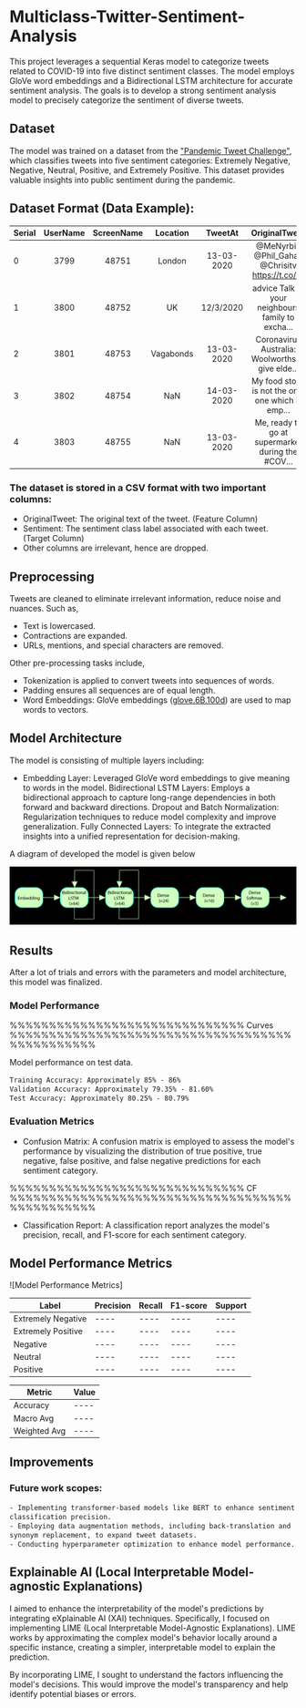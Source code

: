 # Multiclass-Twitter-Sentiment-Analysis

This project leverages a sequential Keras model to categorize tweets related to COVID-19 into five distinct sentiment classes. The model employs GloVe word embeddings and a Bidirectional LSTM architecture for accurate sentiment analysis. The goals is to develop a strong sentiment analysis model to precisely categorize the sentiment of diverse tweets.

## Dataset

The model was trained on a dataset from the ["Pandemic Tweet Challenge"](https://www.kaggle.com/competitions/pandemic-tweet-challenge/overview), which classifies tweets into five sentiment categories: Extremely Negative, Negative, Neutral, Positive, and Extremely Positive. This dataset provides valuable insights into public sentiment during the pandemic.

## Dataset Format (Data Example):


| Serial        | UserName         | ScreenName       | Location         | TweetAt          | OriginalTweet                                           | Sentiment    	   |
| ------------- |:----------------:|:----------------:|:----------------:|:----------------:|:-------------------------------------------------------:|:----------------:|	
| 0             |3799	             |48751             |London            |13-03-2020	      |@MeNyrbie @Phil_Gahan @Chrisitv https://t.co/i...        |Neutral           |
| 1             |3800	             |48752             |UK                |12/3/2020	        |advice Talk to your neighbours family to excha...        |Positive          |
| 2             |3801	             |48753             |Vagabonds         |13-03-2020	      |Coronavirus Australia: Woolworths to give elde...        |Positive          |
| 3             |3802	             |48754             |NaN               |14-03-2020	      |My food stock is not the only one which is emp...  	    |Positive          |
| 4	            |3803	             |48755             |NaN  	           |13-03-2020	      |Me, ready to go at supermarket during the #COV...	      |Extremely Negative|


### The dataset is stored in a CSV format with two important columns:
- OriginalTweet: The original text of the tweet. (Feature Column)
- Sentiment: The sentiment class label associated with each tweet. (Target Column)
- Other columns are irrelevant, hence are dropped.

## Preprocessing

Tweets are cleaned to eliminate irrelevant information, reduce noise and nuances. Such as,
- Text is lowercased.
- Contractions are expanded.
- URLs, mentions, and special characters are removed.

Other pre-processing tasks include,

- Tokenization is applied to convert tweets into sequences of words.
- Padding ensures all sequences are of equal length.
- Word Embeddings: GloVe embeddings ([glove.6B.100d](https://www.kaggle.com/datasets/danielwillgeorge/glove6b100dtxt)) are used to map words to vectors.
 

## Model Architecture

The model is consisting of multiple layers including:

- Embedding Layer: Leveraged GloVe word embeddings to give meaning to words in the model.
    Bidirectional LSTM Layers: Employs a bidirectional approach to capture long-range dependencies in both forward and backward directions.
    Dropout and Batch Normalization: Regularization techniques to reduce model complexity and improve generalization.
    Fully Connected Layers: To integrate the extracted insights into a unified representation for decision-making.

A diagram of developed the model is given below

![Developed TF model](https://raw.githubusercontent.com/RezuwanHassan262/Multiclass-Twitter-Sentiment-Analysis/refs/heads/main/figs/model_arch.png?token=GHSAT0AAAAAACZXN5HUNXGGZZ4ZHACPIDBOZZDO6CA) 

 
## Results

After a lot of trials and errors with the parameters and model architecture, this model was finalized.

### Model Performance


%%%%%%%%%%%%%%%%%%%%%%%%%%%%%% Curves %%%%%%%%%%%%%%%%%%%%%%%%%%%%%%%%%%%%%%%%%%%%%%%


Model performance on test data.

    Training Accuracy: Approximately 85% - 86%
    Validation Accuracy: Approximately 79.35% - 81.60%
    Test Accuracy: Approximately 80.25% - 80.79%

### Evaluation Metrics

- Confusion Matrix: A confusion matrix is employed to assess the model's performance by visualizing the distribution of true positive, true negative, false positive, and false negative predictions for each sentiment category.

%%%%%%%%%%%%%%%%%%%%%%%%%%%%%% CF %%%%%%%%%%%%%%%%%%%%%%%%%%%%%%%%%%%%%%%%%%%%%%%

- Classification Report: A classification report analyzes the model's precision, recall, and F1-score for each sentiment category.

## Model Performance Metrics

![Model Performance Metrics]

| Label               | Precision | Recall | F1-score | Support |
|---------------------|-----------|--------|----------|---------|
| Extremely Negative  | ----      | ----   | ----     | ----    |
| Extremely Positive  | ----      | ----   | ----     | ----    |
| Negative            | ----      | ----   | ----     | ----    |
| Neutral             | ----      | ----   | ----     | ----    |
| Positive            | ----      | ----   | ----     | ----    |

| Metric        | Value |
|---------------|-------|
| Accuracy      | ----  |
| Macro Avg     | ----  |
| Weighted Avg  | ----  |





## Improvements

### Future work scopes:

    - Implementing transformer-based models like BERT to enhance sentiment classification precision.
    - Employing data augmentation methods, including back-translation and synonym replacement, to expand tweet datasets.
    - Conducting hyperparameter optimization to enhance model performance.


## Explainable AI (Local Interpretable Model-agnostic Explanations)

I aimed to enhance the interpretability of the model's predictions by integrating eXplainable AI (XAI) techniques. Specifically, I focused on implementing LIME (Local Interpretable Model-Agnostic Explanations). LIME works by approximating the complex model's behavior locally around a specific instance, creating a simpler, interpretable model to explain the prediction.

By incorporating LIME, I sought to understand the factors influencing the model's decisions. This would improve the model's transparency and help identify potential biases or errors.

